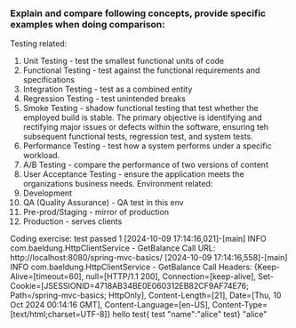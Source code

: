 ### Explain and compare following concepts, provide specific examples when doing comparison:
Testing related:
1. Unit Testing - test the smallest functional units of code
2. Functional Testing - test against the functional requirements and specifications
3. Integration Testing - test as a combined entity
4. Regression Testing - test unintended breaks
5. Smoke Testing - shadow functional testing that test whether the employed build is stable. The primary objective is 
identifying and rectifying major issues or defects within the software, ensuring teh subsequent functional tests, 
regression test, and system tests. 
6. Performance Testing - test how a system performs under a specific workload. 
7. A/B Testing - compare the performance of two versions of content
8. User Acceptance Testing - ensure the application meets the organizations business needs. 
Environment related:
1. Development
2. QA (Quality Assurance) - QA test in this env
3. Pre-prod/Staging - mirror of production
4. Production - serves clients


Coding exercise: test passed 1
[2024-10-09 17:14:16,021]-[main] INFO  com.baeldung.HttpClientService - GetBalance Call URL: http://localhost:8080/spring-mvc-basics/
[2024-10-09 17:14:16,558]-[main] INFO  com.baeldung.HttpClientService - GetBalance Call Headers: {Keep-Alive=[timeout=60], null=[HTTP/1.1 200], Connection=[keep-alive], Set-Cookie=[JSESSIONID=4718AB34BE0E060312EB82CF9AF74E76; Path=/spring-mvc-basics; HttpOnly], Content-Length=[21], Date=[Thu, 10 Oct 2024 00:14:16 GMT], Content-Language=[en-US], Content-Type=[text/html;charset=UTF-8]}
hello
test{
test	"name":"alice"
test}
"alice"